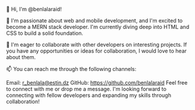 👋 Hi, I'm @benlalaraid!

👀 I'm passionate about web and mobile development, and I'm excited to become a MERN stack developer. I'm currently diving deep into HTML and CSS to build a solid foundation.

🌱 I'm eager to collaborate with other developers on interesting projects. If you have any opportunities or ideas for collaboration, I would love to hear about them.

📫 You can reach me through the following channels:

Email: r_benlala@estin.dz
GitHub: https://github.com/benlalaraid
Feel free to connect with me or drop me a message. I'm looking forward to connecting with fellow developers and expanding my skills through collaboration!

<!---
benlalaraid/benlalaraid is a ✨ special ✨ repository because its `README.md` (this file) appears on your GitHub profile.
You can click the Preview link to take a look at your changes.
--->

